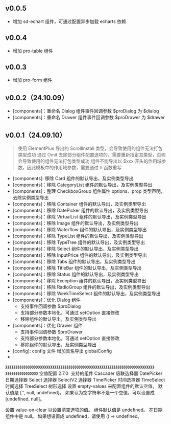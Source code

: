 ## v0.0.5
- 增加 sd-echart 组件，可通过配置异步加载 echarts 依赖

## v0.0.4 
- 增加 pro-table 组件

## v0.0.3 
- 增加 pro-form 组件

## v0.0.2（24.10.09）
- [components]：重命名 Dialog 组件事件回调参数 $proDialog 为 $dialog
- [components]：重命名 Drawer 组件事件回调参数 $proDrawer 为 $drawer

## v0.0.1（24.09.10）

> 使用 ElementPlus 导出的 ScrollInstall 类型，会导致使用的组件无法打包类型成功
> 通过 Omit 去除部分组件配置选项的，需要重新指定其类型，否则会导致使用的组件无法打包类型成功
> 组件不能导出以 $xxx 开头的作用域参数，因此模板中的作用域参数，需要通过 h 函数重写

- [components]: 移除 Card 组件的默认导出，及实例类型导出
- [components]：移除 CategoryList 组件的默认导出，及实例类型导出
- [components]：整理 CheckboxGroup 组件属性 options、prop 类型声明，去除实例类型导出
- [components]：移除 Container 组件的默认导出，及实例类型导出
- [components]：移除 DatePicker 组件的默认导出，及实例类型导出
- [components]：移除 VirtualList 组件的默认导出，及实例类型导出
- [components]：移除 Image 组件的默认导出，及实例类型导出
- [components]：移除 Waterflow 组件的默认导出，及实例类型导出
- [components]：移除 TypeList 组件的默认导出，及实例类型导出
- [components]：移除 TypeTree 组件的默认导出，及实例类型导出
- [components]：移除 Select 组件的默认导出，及实例类型导出
- [components]：移除 InputPrice 组件的默认导出，及实例类型导出
- [components]：移除 Tabs 组件的默认导出，及实例类型导出
- [components]：移除 TitleBar 组件的默认导出，及实例类型导出
- [components]：移除 Status 组件的默认导出，及实例类型导出
- [components]：移除 Exception 组件的默认导出，及实例类型导出
- [components]：移除 RadioGroup 组件的默认导出，及实例类型导出
- [components]：移除 WeekTimeSelect 组件的默认导出，及实例类型导出
- [components]：优化 Dialog 组件
    - 支持事件回调参数 $proDialog
    - 支持部分参数本地化，可通过 setOption 直接修改
    - 移除组件的默认导出，及实例类型导出
- [components]：优化 Drawer 组件
    - 支持事件回调参数 $proDrawer
    - 支持部分参数本地化，可通过 setOption 直接修改
    - 移除组件的默认导出，及实例类型导出
- [config]: config 文件 增加具名导出 globalConfig
- [service]: 整理目录结构


》》》》》》》》》》》》》》》》》》》》》》》》》》》》》》》》》》》》》》》》》》》》》》》》》》》》》》》》》》》》》》》》》》》》》》》》》》》》》》》》》》》》》》》》》
空值配置
2.7.0
​
支持的组件
Cascader 级联选择器
DatePicker 日期选择器
Select 选择器
SelectV2 选择器
TimePicker 时间选择器
TimeSelect 时间选择
TreeSelect 树形选择
设置 empty-values 来配置组件的默认空值。 默认值是 ['', null, undefined]。 如果认为空字符串不是一个空值，可以设置成 [undefined, null]。

设置 value-on-clear 以设置清空选项的值。 组件默认值是 undefined。 在日期组件中是 null。 如果想设置成 undefined，请使用 () => undefined。
